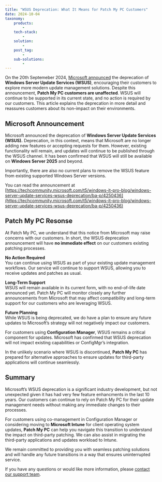 ```yaml
---
title: "WSUS Deprecation: What It Means for Patch My PC Customers"
date: 2024-10-04
taxonomy:
    products:
        - 
    tech-stack:
        - 
    solution:
        - 
    post_tag:
        - 
    sub-solutions:
        - 
---
```


On the 20th Septemeber 2024, [Microsoft announced](https://techcommunity.microsoft.com/t5/windows-it-pro-blog/windows-server-update-services-wsus-deprecation/ba-p/4250436) the deprecation of **Windows Server Update Services (WSUS)**, encouraging their customers to explore more modern update management solutions. Despite this announcement, **Patch My PC customers are unaffected**. WSUS will continue to be supported in its current state, and no action is required by our customers. This article explains the deprecation in more detail and reassures customers about its non-impact on their environments.

## Microsoft Announcement

Microsoft announced the deprecation of **Windows Server Update Services (WSUS).** Deprecation, in this context, means that Microsoft are no longer adding new features or accepting requests for them. However, existing functionality will remain, and updates will continue to be published through the WSUS channel. It has been confirmed that WSUS will still be available on **Windows Server 2025** and beyond.

Importantly, there are also no current plans to remove the WSUS feature from existing supported Windows Server versions.

You can read the announcement at [https://techcommunity.microsoft.com/t5/windows-it-pro-blog/windows-server-update-services-wsus-deprecation/ba-p/4250436](https://techcommunity.microsoft.com/t5/windows-it-pro-blog/windows-server-update-services-wsus-deprecation/ba-p/4250436)

## Patch My PC Resonse

At Patch My PC, we understand that this notice from Microsoft may raise concerns with our customers. In short, the WSUS deprecation announcement will have **no immediate effect** on our customers existing patching processes.

**No Action Required**  
You can continue using WSUS as part of your existing update management workflows. Our service will continue to support WSUS, allowing you to receive updates and patches as usual.

**Long-Term Support**  
WSUS will remain available in its current form, with no end-of-life date announced yet. Patch My PC will monitor closely any further announcements from Microsoft that may affect compatibility and long-term support for our customers who are leveraging WSUS.

**Future Planning**  
While WSUS is being deprecated, we do have a plan to ensure any future updates to Microsoft’s strategy will not negatively impact our customers.

For customers using **Configuration Manager**, WSUS remains a critical component for updates. Microsoft has confirmed that WSUS deprecation will not impact existing capabilities or ConfigMgr’s integration.

In the unlikely scenario where WSUS is discontinued, **Patch My PC** has prepared for alternative approaches to ensure updates for third-party applications will continue seamlessly.

## Summary

Microsoft’s WSUS deprecation is a significant industry development, but not unexpected given it has had very few feature enhancments in the last 10 years. Our customers can continue to rely on Patch My PC for their update management needs without making any immediate changes to their processes.

For customers using co-management in Configuration Manager or considering moving to **Microsoft Intune** for client operating system updates, **Patch My PC** can help you navigate this transition to understand the impact on third-party patching. We can also assist in migrating the third-party applications and updates workload to Intune.

We remain committed to providing you with seamless patching solutions and will handle any future transitions in a way that ensures uninterrupted service.

If you have any questions or would like more information, please [contact our support team](https://patchmypc.com/technical-support).